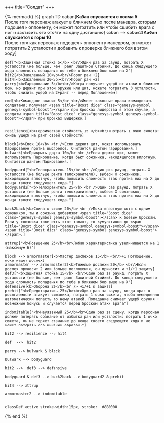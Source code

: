 +++
title="Солдат"
+++

{% mermaid() %}
graph TD
    caban[<b>Кабан спускается с холма 5</b><br>После того персонаж атакует в ближнем бою после маневра, которым подошел к оппоненту, он может потратить <span title="Advantage symbol" class="genesys-symbol genesys-symbol-advantage"></span><span title="Advantage symbol" class="genesys-symbol genesys-symbol-advantage"></span><span title="Advantage symbol" class="genesys-symbol genesys-symbol-advantage"></span> или <span title="Triumph symbol" class="genesys-symbol genesys-symbol-triumph"></span> чтобы сшибить врага с ног и заставить его отойти на одну дистанцию]
    caban --> caban2[<b>Кабан спускается с горы 10</b><br>После того как персонаж подошел к оппоненту маневром, он может потратить 2 усталости и добавить <span title="Success symbol" class="genesys-symbol genesys-symbol-success"></span><span title="Success symbol" class="genesys-symbol genesys-symbol-success"></span><span title="Threat symbol" class="genesys-symbol genesys-symbol-threat"></span><span title="Threat symbol" class="genesys-symbol genesys-symbol-threat"></span> к проверке ближнего боя в этом ходу]


    def["<b>Защитная стойка 5</b> <br/>Один раз за раунд, потрать Х усталости (не больше, чем  ранг Защитной Стойки). До конца следующего хода сложность попадания по тебе в ближнем бою выше на Х"]
    hit2[<b>Закаленный 10</b><br/>Порог ран +2]
    hit4[<b>Закаленный 20</b><br/>Порог ран +2]
    parry[<b>Парирование 5</b><br/>Когда получает ущерб от атаки в ближнем бою, но держит при этом оружие или щит, можете потратить 3 усталости, чтобы снизить ущерб на 2+ранг -- перед Поглощением]

    cmd[<b>Командное звание 5</b> <br/>Имеет законные права командовать солдатами; получает <span title="Boost dice" class="genesys-symbol genesys-symbol-boost"></span> при бросках лидерства в этом случае, а солдаты <span title="Boost dice" class="genesys-symbol genesys-symbol-boost"></span> при бросках Выдержки.]
    

    resilience[<b>Героическая стойкость 15 </b><br/>Потрать 1 очко сюжета: снизь ущерб на ранг своей Стойкости]

    block[<b>Блок 10</b> <br />Если держит щит, может использовать Парирование против выстрелов. Считается рангом Парирования.]
    bulwark[<b>Прикрыть друга 10</b> <br />Если держит щит, может использовать Парирование, когда бьют союзника, находящегося вплотную. Считается рангом Парирования.]

    bodyguard["<b>Телохранитель 15</b> <br />Один раз раунд, потрать Х усталости (не больше ранга телохранителя), выбери Х союзников, находящихся вплотную, чтобы повысить сложность атак против них на Х до конца твоего следующего хода."]
    bodyguard2["<b>Телохранитель 25</b> <br />Один раз раунд, потрать Х усталости (не больше ранга телохранителя), выбери Х союзников, находящихся вплотную, чтобы повысить сложность атак против них на Х до конца твоего следующего хода."]
    
    back2back[<b>Спина к спине 20</b> <br />Пока вплотную хотя с одним союзником, ты и союзник добавляют <span title="Boost dice" class="genesys-symbol genesys-symbol-boost"></span> к боевым броскам. Если у союзника тоже есть этот талант, то кумулятивно до <span title="Boost dice" class="genesys-symbol genesys-symbol-boost"></span><span title="Boost dice" class="genesys-symbol genesys-symbol-boost"></span>.]

    attrup["<b>Повышение 25</b><br>Любая характеристика увеличивается на 1 (максимум 6)"]
    
    block --> armormaster[<b>Мастер доспехов 15</b> <br/>+1 Поглощение, пока надет доспех]
    armormaster --> armormaster2[<b>Тяжелые доспехи 20</b> <br/>Если доспех приносит 2 или больше поглощения, он приносит и +1/+1 защиту]
    def3["<b>Защитная стойка 15</b> <br/>Один раз за раунд, потрать Х усталости (не больше, чем  ранг Защитной Стойки). До конца следующего хода сложность попадания по тебе в ближнем бою выше на Х"]
    defensive[<b>Оборона 20</b><br /> +1/+1 к защите]
    prehit["<b>Предотвратить 25</b><br>Один раз за раунд, когда враг в досягаемости атакует союзника, потрать 1 очко сюжета, чтобы немедленно автоматически попасть по нему атакой. Попадание снимает ущерб оружия + возможные бонусы и случается перед броском атаки врага"]

    indomitable["<b>Неуязвимый 25</b><br>Один раз за сцену, когда персонаж должен потерять сознание от избытка ран или усталости: потрать 1 очко сюжета, он не теряет сознание до конца своего следующего хода и не может потерять его никаким образом."]

    hit2 --> resilience --> hit4

    def  -->  hit2 

    parry --> bulwark & block

    bulwark --> bodyguard 

    hit2 -->  def3 --> defensive

    bodyguard & def3 --> back2back --> bodyguard2 & prehit

    hit4 --> attrup

    armormaster2 --> indomitable


    classDef active stroke-width:15px, stroke: 	#8B0000
{% end %}